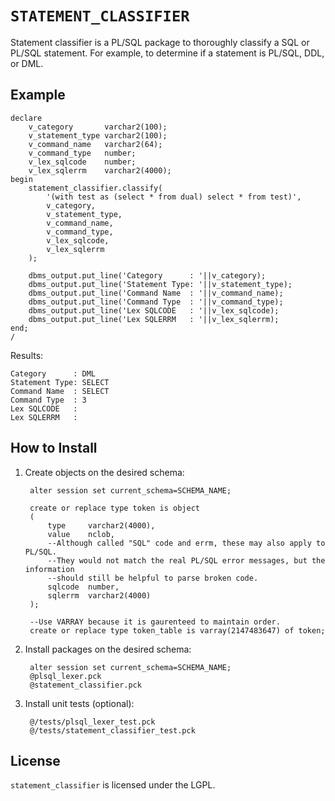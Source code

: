 `STATEMENT_CLASSIFIER`
============

Statement classifier is a PL/SQL package to thoroughly classify a SQL or PL/SQL statement.  For example, to determine if a statement is PL/SQL, DDL, or DML.


## Example

    declare
        v_category       varchar2(100);
        v_statement_type varchar2(100);
        v_command_name   varchar2(64);
        v_command_type   number;
        v_lex_sqlcode    number;
        v_lex_sqlerrm    varchar2(4000);
    begin
        statement_classifier.classify(
            '(with test as (select * from dual) select * from test)',
            v_category,
            v_statement_type,
            v_command_name,
            v_command_type,
            v_lex_sqlcode,
            v_lex_sqlerrm
        );
    
        dbms_output.put_line('Category      : '||v_category);
        dbms_output.put_line('Statement Type: '||v_statement_type);
        dbms_output.put_line('Command Name  : '||v_command_name);
        dbms_output.put_line('Command Type  : '||v_command_type);
        dbms_output.put_line('Lex SQLCODE   : '||v_lex_sqlcode);
        dbms_output.put_line('Lex SQLERRM   : '||v_lex_sqlerrm);
    end;
    /

Results:

    Category      : DML
    Statement Type: SELECT
    Command Name  : SELECT
    Command Type  : 3
    Lex SQLCODE   : 
    Lex SQLERRM   : 


## How to Install

1. Create objects on the desired schema:

        alter session set current_schema=SCHEMA_NAME;
        
        create or replace type token is object
        (
            type     varchar2(4000),
            value    nclob,
            --Although called "SQL" code and errm, these may also apply to PL/SQL.
            --They would not match the real PL/SQL error messages, but the information
            --should still be helpful to parse broken code.
            sqlcode  number,
            sqlerrm  varchar2(4000)
        );
        
        --Use VARRAY because it is gaurenteed to maintain order.
        create or replace type token_table is varray(2147483647) of token;

2. Install packages on the desired schema:

        alter session set current_schema=SCHEMA_NAME;
        @plsql_lexer.pck
        @statement_classifier.pck

3. Install unit tests (optional):

        @/tests/plsql_lexer_test.pck
        @/tests/statement_classifier_test.pck

## License
`statement_classifier` is licensed under the LGPL.
